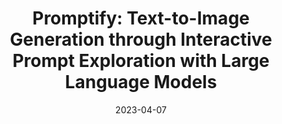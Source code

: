 ---
title: "Promptify: Text-to-Image Generation through Interactive Prompt Exploration with Large Language Models"
authors: "Stephen Brade, Bryan Wang, Mauricio Sousa, Sageev Oore, and Tovi Grossman"
collection: publications
permalink: /publication/Promptify
excerpt: 'This paper is about the number 1. The number 2 is left for future work.'
date: 2023-04-07
venue: 'ACM UIST'
paperurl: 'https://arxiv.org/abs/2304.09337'
citation: "Stephen Brade, Bryan Wang, Mauricio Sousa, Sageev Oore, and Tovi Grossman. 2023. Promptify: Text-to-Image Generation through Interactive Prompt Exploration with Large Language Models."
---